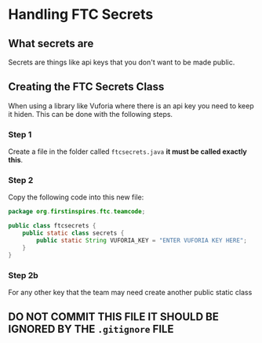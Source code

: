 # Handling FTC Secrets

## What secrets are

Secrets are things like api keys that you don't want to be made public. 

## Creating the FTC Secrets Class

When using a library like Vuforia where there is an api key you need to keep it hiden. This can be done with the following steps.

### **Step 1**
Create a file in the folder called `ftcsecrets.java` **it must be called exactly this**.

### **Step 2**
Copy the following code into this new file:
```java
package org.firstinspires.ftc.teamcode;

public class ftcsecrets {
    public static class secrets {
        public static String VUFORIA_KEY = "ENTER VUFORIA KEY HERE";
    }
}
```

### **Step 2b**
For any other key that the team may need create another public static class

## **DO NOT COMMIT THIS FILE IT SHOULD BE IGNORED BY THE ``.gitignore`` FILE**
